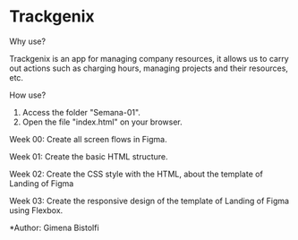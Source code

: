 # Trackgenix

Why use?

Trackgenix is ​​an app for managing company resources, it allows us to carry out actions such as charging hours, managing projects and their resources, etc.

How use?

1. Access the folder "Semana-01".
2. Open the file "index.html" on your browser.



Week 00: Create all screen flows in Figma. 

Week 01: Create the basic HTML structure.

Week 02: Create the CSS style with the HTML, about the template of Landing of Figma

Week 03: Create the responsive design of the template of Landing of Figma using Flexbox.


*Author: Gimena Bistolfi


















